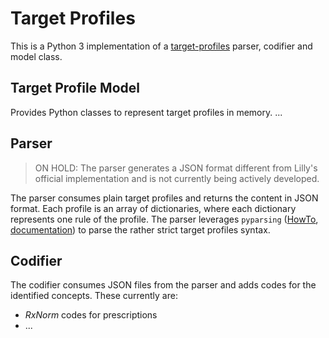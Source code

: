 Target Profiles
===============

This is a Python 3 implementation of a [target-profiles](https://github.com/lillyoi/target-profiles/) parser, codifier and model class.


Target Profile Model
--------------------

Provides Python classes to represent target profiles in memory.
...


Parser
------

> ON HOLD: The parser generates a JSON format different from Lilly's official implementation and is not currently being actively developed.

The parser consumes plain target profiles and returns the content in JSON format.
Each profile is an array of dictionaries, where each dictionary represents one rule of the profile.
The parser leverages `pyparsing` ([HowTo](http://pyparsing.wikispaces.com/HowToUsePyparsing), [documentation](https://pythonhosted.org/pyparsing/)) to parse the rather strict target profiles syntax.

Codifier
--------

The codifier consumes JSON files from the parser and adds codes for the identified concepts. These currently are:

- _RxNorm_ codes for prescriptions
- ...
